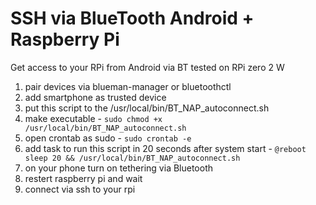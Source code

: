 # SSH via BlueTooth Android + Raspberry Pi
Get access to your RPi from Android via BT
tested on RPi zero 2 W

1) pair devices via blueman-manager or bluetoothctl
2) add smartphone as trusted device
3) put this script to the /usr/local/bin/BT_NAP_autoconnect.sh
4) make executable - ```sudo chmod +x /usr/local/bin/BT_NAP_autoconnect.sh```
5) open crontab as sudo - ```sudo crontab -e```
6) add task to run this script in 20 seconds after system start - ```@reboot sleep 20 && /usr/local/bin/BT_NAP_autoconnect.sh```
7) on your phone turn on tethering via Bluetooth
8) restert raspberry pi and wait
9) connect via ssh to your rpi
